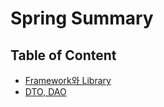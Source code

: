# Spring Summary

## Table of Content

- [Framework와 Library](https://github.com/Jinuk93/TIL/blob/master/Spring/Spring%20Summary/docs/Framework%EC%99%80%20Library.md)
- [DTO, DAO](https://github.com/Jinuk93/TIL/blob/master/Spring/Spring%20Summary/docs/DTO%2C%20DAO.md)
